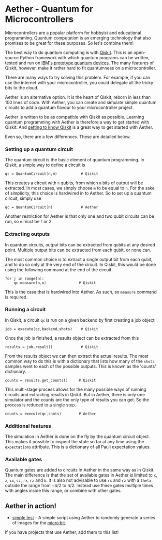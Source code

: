 # Aether - Quantum for Microcontrollers

Microcontrollers are a popular platform for hobbyist and educational programming. Quantum computation is an emerging technology that also promises to be great for these purposes. So let's combine them!

The best way to do quantum computing is with [Qiskit](https://github.com/qiskit/). This is an open-source Python framework with which quantum programs can be written, tested and run on [IBM's prototype quantum devices](https://www.research.ibm.com/ibm-q/). The many features of Qiskit, however, make it rather hard to fit quantumness on a microcontroller. 

There are many ways to try solving this problem. For example, if you can use the internet with your microcontroller, you could delegate all the tricky bits to the cloud.

Aether is an alternative option. It is the heart of Qiskit, reborn in less than 100 lines of code. With Aether, you can create and simulate simple quantum circuits to add a quantum flavour to your microcontroller project.

Aether is written to be as compatible with Qiskit as possible. Learning quantum programming with Aether is therefore a way to get started with Qiskit. And [getting to know Qiskit](https://github.com/Qiskit/qiskit-tutorials) is a great way to get started with Aether.

Even so, there are a few differences. These are detailed below.

### Setting up a quantum circuit

The quantum circuit is the basic element of quantum programming. In Qiskit, a simple way to define a circuit is

    qc = QuantumCircuit(n,m)           # Qiskit
    
This creates a circuit with `n` qubits, from which `m` bits of output will be extracted. In most cases, we simply choose `m` to be equal to `n`. For the sake of simplicity, this choice is hardwired in to Aether. So to set up a quantum circuit, simply use

    qc = QuantumCircuit(n)             # Aether

Another restriction for Aether is that only one and two qubit circuits can be run, so `n` must be 1 or 2.

### Extracting outputs

In quantum circuits, output bits can be extracted from qubits at any desired point. Multiple output bits can be extracted from each qubit, or none can.

The most common choice is to extract a single output bit from each qubit, and to do so only at the very end of the circuit. In Qiskit, this would be done using the following command at the end of the circuit.

    for j in range(n):
        qc.measure(n,n)               # Qiskit

This is the case that is hardwired into Aether. As such, so `measure` command is required.


### Running a circuit

In Qiskit, a circuit `qc` is run on a given backend by first creating a job object

    job = execute(qc,backend,shots)    # Qiskit
    
Once the job is finished, a results object can be extracted from this

    results = job.result()             # Qiskit
    
From the results object we can then extract the actual results. The most common way to do this is with a dictionary that lists how many of the `shots` samples went to each of the possible outputs. This is known as the 'counts' dictionary.

    counts = results.get_counts()     # Qiskit

This multi-stage process allows for the many possible ways of running circuits and extracting results in Qiskit. But in Aether, there is only one simulator and the counts are the only type of results you can get. So the process is reduced to a single step.

    counts = execute(qc,shots)        # Aether
    
### Additional features

The simulation in Aether is done on the fly by the quantum circuit object. This makes it possible to inspect the state so far at any time using the `expectations` attribute. This is a dictionary of all Pauli expectation values.
    
### Available gates

Quantum gates are added to circuits in Aether in the same way as in Qiskit. The main difference is that the set of available gates in Aether is limited to `x`, `z`, `cx`, `cz`, `rx`, `rz` and `h`. It is also not advisable to use `rx` and `rz` with a `theta` outside the range from $-\pi/2$ to $\pi/2$. Instead use these gates multiple times with angles inside this range, or combine with other gates.

## Aether in action!

* [simple test](simple_test.py) - A simple script using Aether to randomly generate a series of images for the [micro:bit](https://microbit.org/).

If you have projects that use Aether, add them to this list!
